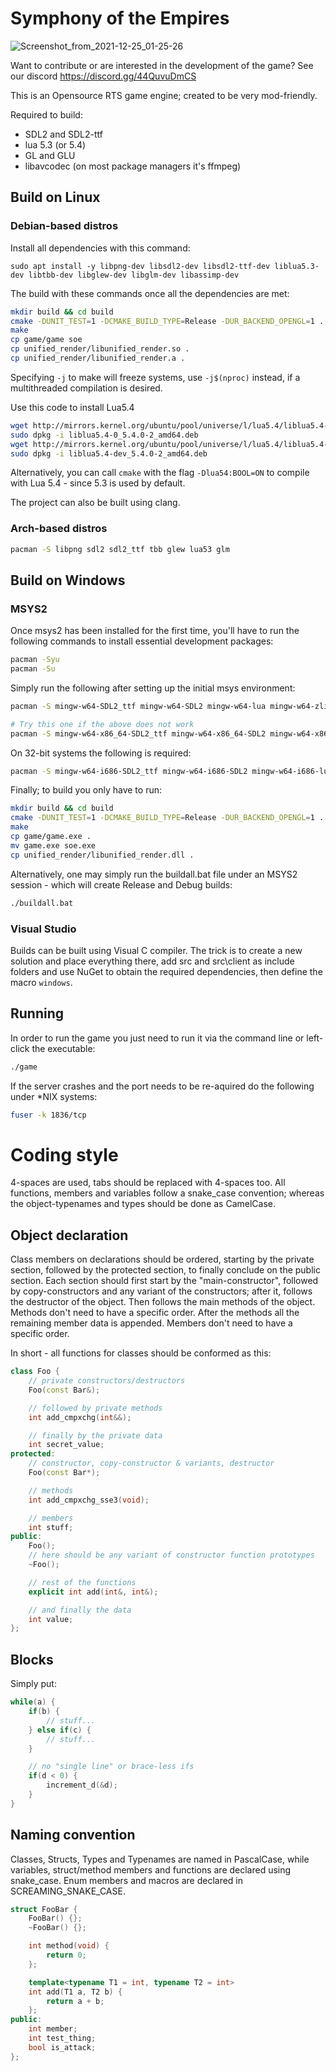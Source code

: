 # Symphony of the Empires
![Screenshot_from_2021-12-25_01-25-26](https://user-images.githubusercontent.com/75251578/147566379-c81de302-533e-43e8-9a50-88d3eb4d54af.png)

Want to contribute or are interested in the development of the game? See our discord https://discord.gg/44QuvuDmCS

This is an Opensource RTS game engine; created to be very mod-friendly.

Required to build:

* SDL2 and SDL2-ttf
* lua 5.3 (or 5.4)
* GL and GLU
* libavcodec (on most package managers it's ffmpeg)

## Build on Linux

### Debian-based distros
Install all dependencies with this command:
```
sudo apt install -y libpng-dev libsdl2-dev libsdl2-ttf-dev liblua5.3-dev libtbb-dev libglew-dev libglm-dev libassimp-dev
```

The build with these commands once all the dependencies are met:
```sh
mkdir build && cd build
cmake -DUNIT_TEST=1 -DCMAKE_BUILD_TYPE=Release -DUR_BACKEND_OPENGL=1 ..
make
cp game/game soe
cp unified_render/libunified_render.so .
cp unified_render/libunified_render.a .
```

Specifying `-j` to make will freeze systems, use `-j$(nproc)` instead, if a multithreaded compilation is desired.

Use this code to install Lua5.4
```sh
wget http://mirrors.kernel.org/ubuntu/pool/universe/l/lua5.4/liblua5.4-0_5.4.0-2_amd64.deb
sudo dpkg -i liblua5.4-0_5.4.0-2_amd64.deb
wget http://mirrors.kernel.org/ubuntu/pool/universe/l/lua5.4/liblua5.4-dev_5.4.0-2_amd64.deb
sudo dpkg -i liblua5.4-dev_5.4.0-2_amd64.deb
```
Alternatively, you can call `cmake` with the flag `-Dlua54:BOOL=ON` to compile with Lua 5.4 - since 5.3 is used by default.

The project can also be built using clang.

### Arch-based distros

```sh
pacman -S libpng sdl2 sdl2_ttf tbb glew lua53 glm
```

## Build on Windows

### MSYS2
Once msys2 has been installed for the first time, you'll have to run the following commands to install essential development packages:
```sh
pacman -Syu
pacman -Su
```

Simply run the following after setting up the initial msys environment:
```sh
pacman -S mingw-w64-SDL2_ttf mingw-w64-SDL2 mingw-w64-lua mingw-w64-zlib

# Try this one if the above does not work
pacman -S mingw-w64-x86_64-SDL2_ttf mingw-w64-x86_64-SDL2 mingw-w64-x86_64-lua mingw-w64-x86_64-zlib
```

On 32-bit systems the following is required:
```sh
pacman -S mingw-w64-i686-SDL2_ttf mingw-w64-i686-SDL2 mingw-w64-i686-lua mingw-w64-i686-zlib
```

Finally; to build you only have to run:
```sh
mkdir build && cd build
cmake -DUNIT_TEST=1 -DCMAKE_BUILD_TYPE=Release -DUR_BACKEND_OPENGL=1 ..
make
cp game/game.exe .
mv game.exe soe.exe
cp unified_render/libunified_render.dll .
```

Alternatively, one may simply run the buildall.bat file under an MSYS2 session - which will create Release and Debug builds:
```sh
./buildall.bat
```

### Visual Studio
Builds can be built using Visual C compiler. The trick is to create a new solution and place everything there, add src and src\\client as include folders and use NuGet to obtain the required dependencies, then define the macro `windows`.

## Running
In order to run the game you just need to run it via the command line or left-click the executable:
```sh
./game
```

If the server crashes and the port needs to be re-aquired do the following under *NIX systems:
```sh
fuser -k 1836/tcp
```

# Coding style
4-spaces are used, tabs should be replaced with 4-spaces too. All functions, members and variables follow a
snake_case convention; whereas the object-typenames and types should be done as CamelCase.

## Object declaration
Class members on declarations should be ordered, starting by the private section, followed by the protected section, to
finally conclude on the public section. Each section should first start by the "main-constructor", followed by copy-constructors
and any variant of the constructors; after it, follows the destructor of the object. Then follows the main methods of the
object. Methods don't need to have a specific order. After the methods all the remaining member data is appended. Members
don't need to have a specific order.

In short - all functions for classes should be conformed as this:
```cpp
class Foo {
    // private constructors/destructors
    Foo(const Bar&);

    // followed by private methods
    int add_cmpxchg(int&&);

    // finally by the private data
    int secret_value;
protected:
    // constructor, copy-constructor & variants, destructor
    Foo(const Bar*);

    // methods
    int add_cmpxchg_sse3(void);

    // members
    int stuff;
public:
    Foo();
    // here should be any variant of constructor function prototypes
    ~Foo();

    // rest of the functions
    explicit int add(int&, int&);

    // and finally the data
    int value;
};
```

## Blocks
Simply put:
```cpp
while(a) {
    if(b) {
        // stuff...
    } else if(c) {
        // stuff...
    }

    // no "single line" or brace-less ifs
    if(d < 0) {
        increment_d(&d);
    }
}
```

## Naming convention
Classes, Structs, Types and Typenames are named in PascalCase, while variables, struct/method members and functions are declared using snake_case. Enum members and macros are declared in SCREAMING_SNAKE_CASE.

```cpp
struct FooBar {
    FooBar() {};
    ~FooBar() {};

    int method(void) {
        return 0;
    };

    template<typename T1 = int, typename T2 = int>
    int add(T1 a, T2 b) {
        return a + b;
    };
public:
    int member;
    int test_thing;
    bool is_attack;
};
